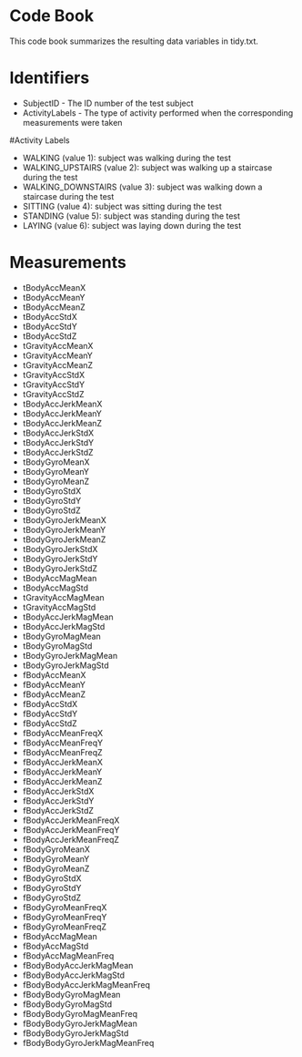 # Code Book
This code book summarizes the resulting data variables in tidy.txt.

# Identifiers

* SubjectID - The ID number of the test subject
* ActivityLabels - The type of activity performed when the corresponding measurements were taken

#Activity Labels

* WALKING (value 1): subject was walking during the test
* WALKING_UPSTAIRS (value 2): subject was walking up a staircase during the test
* WALKING_DOWNSTAIRS (value 3): subject was walking down a staircase during the test
* SITTING (value 4): subject was sitting during the test
* STANDING (value 5): subject was standing during the test
* LAYING (value 6): subject was laying down during the test

# Measurements

* tBodyAccMeanX
* tBodyAccMeanY
* tBodyAccMeanZ
* tBodyAccStdX
* tBodyAccStdY
* tBodyAccStdZ
* tGravityAccMeanX
* tGravityAccMeanY
* tGravityAccMeanZ
* tGravityAccStdX
* tGravityAccStdY
* tGravityAccStdZ
* tBodyAccJerkMeanX
* tBodyAccJerkMeanY
* tBodyAccJerkMeanZ
* tBodyAccJerkStdX
* tBodyAccJerkStdY
* tBodyAccJerkStdZ
* tBodyGyroMeanX
* tBodyGyroMeanY
* tBodyGyroMeanZ
* tBodyGyroStdX
* tBodyGyroStdY
* tBodyGyroStdZ
* tBodyGyroJerkMeanX
* tBodyGyroJerkMeanY
* tBodyGyroJerkMeanZ
* tBodyGyroJerkStdX
* tBodyGyroJerkStdY
* tBodyGyroJerkStdZ
* tBodyAccMagMean
* tBodyAccMagStd
* tGravityAccMagMean
* tGravityAccMagStd
* tBodyAccJerkMagMean
* tBodyAccJerkMagStd
* tBodyGyroMagMean
* tBodyGyroMagStd
* tBodyGyroJerkMagMean
* tBodyGyroJerkMagStd
* fBodyAccMeanX
* fBodyAccMeanY
* fBodyAccMeanZ
* fBodyAccStdX
* fBodyAccStdY
* fBodyAccStdZ
* fBodyAccMeanFreqX
* fBodyAccMeanFreqY
* fBodyAccMeanFreqZ
* fBodyAccJerkMeanX
* fBodyAccJerkMeanY
* fBodyAccJerkMeanZ
* fBodyAccJerkStdX
* fBodyAccJerkStdY
* fBodyAccJerkStdZ
* fBodyAccJerkMeanFreqX
* fBodyAccJerkMeanFreqY
* fBodyAccJerkMeanFreqZ
* fBodyGyroMeanX
* fBodyGyroMeanY
* fBodyGyroMeanZ
* fBodyGyroStdX
* fBodyGyroStdY
* fBodyGyroStdZ
* fBodyGyroMeanFreqX
* fBodyGyroMeanFreqY
* fBodyGyroMeanFreqZ
* fBodyAccMagMean
* fBodyAccMagStd
* fBodyAccMagMeanFreq
* fBodyBodyAccJerkMagMean
* fBodyBodyAccJerkMagStd
* fBodyBodyAccJerkMagMeanFreq
* fBodyBodyGyroMagMean
* fBodyBodyGyroMagStd
* fBodyBodyGyroMagMeanFreq
* fBodyBodyGyroJerkMagMean
* fBodyBodyGyroJerkMagStd
* fBodyBodyGyroJerkMagMeanFreq
 
